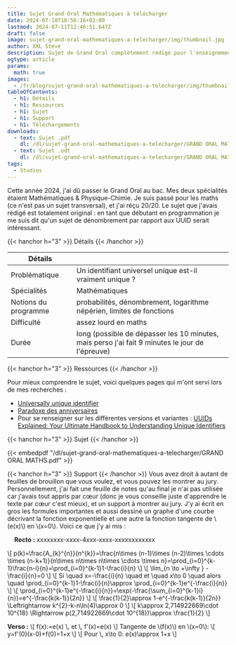 ```yaml
---
title: Sujet Grand Oral Mathématiques à télécharger
date: 2024-07-10T16:56:16+02:00
lastmod: 2024-07-11T12:46:51.647Z
draft: false
image: sujet-grand-oral-mathematiques-a-telecharger/img/thumbnail.jpg
author: XXL Steve
description: Sujet de Grand Oral complètement rédigé pour l'enseignement de spécialité Mathématiques au Bac !
ogtype: article
params:
  math: true
images:
  - /fr/blog/sujet-grand-oral-mathematiques-a-telecharger/img/thumbnail.jpg
tableOfContents:
  - h1: Détails
  - h1: Ressources
  - h1: Sujet
  - h1: Support
  - h1: Téléchargements
downloads:
  - text: Sujet .pdf
    dl: /dl/sujet-grand-oral-mathematiques-a-telecharger/GRAND ORAL MATHS.pdf
  - text: Sujet .odt
    dl: /dl/sujet-grand-oral-mathematiques-a-telecharger/GRAND ORAL MATHS.odt
tags:
  - Studies
---
```


Cette année 2024, j'ai dû passer le Grand Oral au bac. Mes deux spécialités étaient Mathématiques & Physique-Chimie.
Je suis passé pour les maths (ce n'est pas un sujet transversal), et j'ai réçu 20/20.
Le sujet que j'avais rédigé est totalement original : en tant que débutant en programmation je me suis dit qu'un sujet de dénombrement par rapport aux UUID serait intéressant.

{{< hanchor h="3" >}}
Détails
{{< /hanchor >}}

| Détails | |
|---|---|
| Problématique | Un identifiant universel unique est-il vraiment unique ? |
| Spécialités | Mathématiques |
| Notions du programme | probabilités, dénombrement, logarithme népérien, limites de fonctions |
| Difficulté | assez lourd en maths |
| Durée | long (possible de dépasser les 10 minutes, mais perso j'ai fait 9 minutes le jour de l'épreuve) |

{{< hanchor h="3" >}}
Ressources
{{< /hanchor >}}

Pour mieux comprendre le sujet, voici quelques pages qui m'ont servi lors de mes recherches :
- [Universally unique identifier](https://fr.wikipedia.org/wiki/Universally_unique_identifier)
- [Paradoxe des anniversaires](https://fr.wikipedia.org/wiki/Paradoxe_des_anniversaires)
- Pour se renseigner sur les différentes versions et variantes : [UUIDs Explained: Your Ultimate Handbook to Understanding Unique Identifiers](https://www.tryflywheel.com/blog/uuids-explained-your-ultimate-handbook-to-understanding-unique-identifiers)

{{< hanchor h="3" >}}
Sujet
{{< /hanchor >}}

{{< embedpdf "/dl/sujet-grand-oral-mathematiques-a-telecharger/GRAND ORAL MATHS.pdf" >}}

{{< hanchor h="3" >}}
Support
{{< /hanchor >}}
Vous avez droit à autant de feuilles de brouillon que vous voulez, et vous pouvez les montrer au jury.
&nbsp;
Personnellement, j'ai fait une feuille de notes qu'au final je n'ai pas utilisée car j'avais tout appris par cœur (donc je vous conseille juste d'apprendre le texte par cœur c'est mieux), et un support à montrer au jury.
J'y ai écrit en gros les formules importantes et aussi dessiné un graphe d'une courbe décrivant la fonction exponentielle et une autre la fonction tangente de \\(e(x)\\) en \\(x=0\\). Voici ce que j'y ai mis :

&nbsp;
&nbsp;
**Recto :**
xxxxxxxx-xxxx-4xxx-xxxx-xxxxxxxxxxxx

\\[ p(k)=\frac{A_{k}^{n}}{n^{k}}=\frac{n\times (n-1)\times (n-2)\times \cdots \times (n-k+1)}{n\times n\times n\times \cdots \times n}=\prod_{i=0}^{k-1}\frac{n-i}{n}=\prod_{i=0}^{k-1}1-\frac{i}{n} \\] \\[ \lim_{n \to +\infty } -\frac{i}{n}=0 \\] \\[ Si \quad x=-\frac{i}{n} \quad et \quad x\to 0 \quad alors \quad \prod_{i=0}^{k-1}1-\frac{i}{n}\approx \prod_{i=0}^{k-1}e^{-\frac{i}{n}} \\] \\[ \prod_{i=0}^{k-1}e^{-\frac{i}{n}}=\exp(-\frac{\sum_{i=0}^{k-1}i}{n})=e^{-\frac{k(k-1)}{2n}} \\] \\[ \frac{1}{2}\approx 1-e^{-\frac{k(k-1)}{2n}}
\Leftrightarrow k^{2}-k-n\ln(4)\approx 0 \\] \\[ k\approx 2,714922669\cdot 10^{18} \Rightarrow  p(2,714922669\cdot 10^{18})\approx \frac{1}{2} \\]

**Verso :**
\\[ f(x):=e(x) \\, et \\, f'(x)=e(x) \\]
Tangente de \\(f(x)\\) en \\(x=0\\):
\\[ y=f'(0)(x-0)+f(0)=1+x \\] \\[ Pour \\, x\to 0: e(x)\approx 1+x \\]